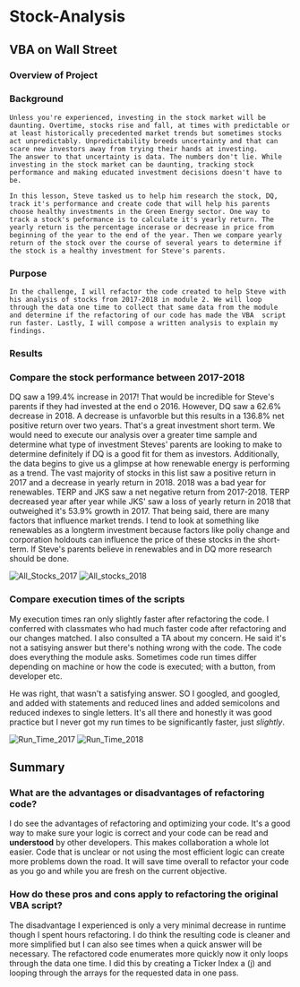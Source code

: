 # Stock-Analysis

## VBA on Wall Street

### Overview of Project

### Background

    Unless you're experienced, investing in the stock market will be daunting. Overtime, stocks rise and fall, at times with predictable or at least historically precedented market trends but sometimes stocks act unpredictably. Unpredictability breeds uncertainty and that can scare new investors away from trying their hands at investing. 
    The answer to that uncertainty is data. The numbers don't lie. While investing in the stock market can be daunting, tracking stock performance and making educated investment decisions doesn't have to be. 
    
    In this lesson, Steve tasked us to help him research the stock, DQ, track it's performance and create code that will help his parents choose healthy investments in the Green Energy sector. One way to track a stock's peformance is to calculate it's yearly return. The yearly return is the percentage incerase or decrease in price from beginning of the year to the end of the year. Then we compare yearly return of the stock over the course of several years to determine if the stock is a healthy investment for Steve's parents. 

### Purpose

    In the challenge, I will refactor the code created to help Steve with his analysis of stocks from 2017-2018 in module 2. We will loop through the data one time to collect that same data from the module and determine if the refactoring of our code has made the VBA  script run faster. Lastly, I will compose a written analysis to explain my findings. 

### Results

### Compare the stock performance between 2017-2018

 DQ saw a 199.4% increase in 2017! That would be incredible for Steve's parents if they had invested at the end o 2016. However, DQ saw a 62.6% decrease in 2018. A decrease is unfavorble but this results in a 136.8% net positive return over two years. That's a great investment short term. We would need to execute our analysis over a greater time sample and determine what type of investment Steves' parents are looking to make to determine definitely if DQ is a good fit for them as investors. Additionally, the data begins to give us a glimpse at how renewable energy is performing as a trend. The vast majority of stocks in this list saw a positive return in 2017 and a decrease in yearly return in 2018. 2018 was a bad year for renewables. TERP and JKS saw a net negative return from 2017-2018. TERP decreased year after year while JKS' saw a loss of yearly return in 2018 that outweighed it's 53.9% growth in 2017. That being said, there are many factors that influence market trends. I tend to look at something like renewables as a longterm investment because factors like poliy change and corporation holdouts can influence the price of these stocks in the short-term. If Steve's parents believe in renewables and in DQ more research should be done. 
 
 ![All_Stocks_2017](https://user-images.githubusercontent.com/84756166/123529418-fb681f00-d6bd-11eb-9774-aff5e7555da1.png)
![All_stocks_2018](https://user-images.githubusercontent.com/84756166/123529419-fefba600-d6bd-11eb-96d2-7e9bc3614520.png)


### Compare execution times of the scripts 

My execution times ran only slightly faster after refactoring the code. I conferred with classmates who had much faster code after refactoring and our changes matched. I also consulted a TA about my concern. He said it's not a satisying answer but there's nothing wrong with the code. The code does everything the module asks. Sometimes code run times differ depending on machine or how the code is executed; with a button, from developer etc. 

He was right, that wasn't a satisfying answer. SO I googled, and googled, and added with statements and reduced lines and added semicolons and reduced indexes to single letters. It's all there and honestly it was good practice but I never got my run times to be significantly faster, just *slightly*. 

![Run_Time_2017](https://user-images.githubusercontent.com/84756166/123529434-2c485400-d6be-11eb-8017-73f96b1b300e.png)
![Run_Time_2018](https://user-images.githubusercontent.com/84756166/123529436-2eaaae00-d6be-11eb-87db-6e5fb0c09e91.png)

## Summary

### What are the advantages or disadvantages of refactoring code?

I do see the advantages of refactoring and optimizing your code. It's a good way to make sure your logic is correct and your code can be read and **understood** by other developers. 
This makes collaboration a whole lot easier. Code that is unclear or not using the most efficient logic can create more problems down the road. It will save time overall to refactor your code as you go and while you are fresh on the current objective.

### How do these pros and cons apply to refactoring the original VBA script?
The disadvantage I experienced is only a very minimal decrease in runtime though I spent hours refactoring. I do think the resulting code is cleaner and
more simplified but I can also see times when a quick answer will be necessary. The refactored code enumerates more quickly now it only loops through the data one time. I did this by creating a Ticker Index a (j) and looping through the arrays for the requested data in one pass. 
